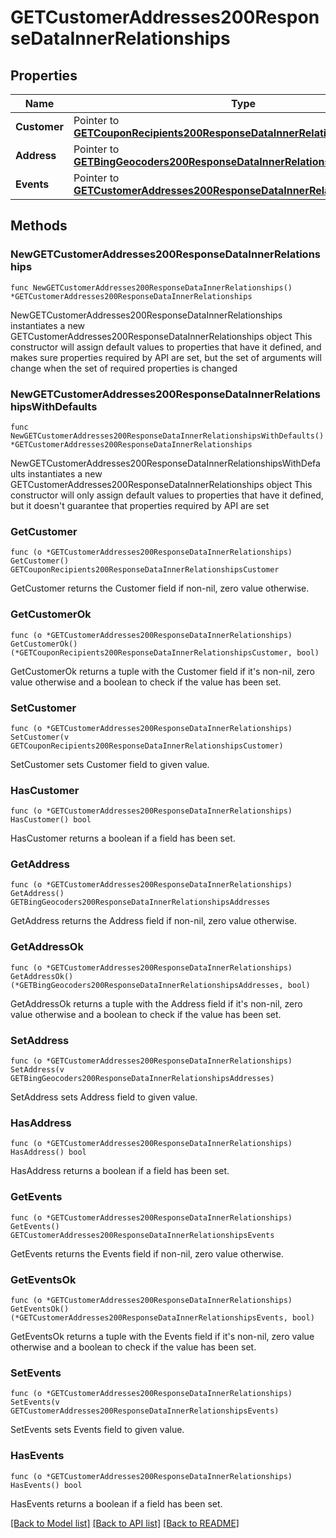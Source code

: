 # GETCustomerAddresses200ResponseDataInnerRelationships

## Properties

Name | Type | Description | Notes
------------ | ------------- | ------------- | -------------
**Customer** | Pointer to [**GETCouponRecipients200ResponseDataInnerRelationshipsCustomer**](GETCouponRecipients200ResponseDataInnerRelationshipsCustomer.md) |  | [optional] 
**Address** | Pointer to [**GETBingGeocoders200ResponseDataInnerRelationshipsAddresses**](GETBingGeocoders200ResponseDataInnerRelationshipsAddresses.md) |  | [optional] 
**Events** | Pointer to [**GETCustomerAddresses200ResponseDataInnerRelationshipsEvents**](GETCustomerAddresses200ResponseDataInnerRelationshipsEvents.md) |  | [optional] 

## Methods

### NewGETCustomerAddresses200ResponseDataInnerRelationships

`func NewGETCustomerAddresses200ResponseDataInnerRelationships() *GETCustomerAddresses200ResponseDataInnerRelationships`

NewGETCustomerAddresses200ResponseDataInnerRelationships instantiates a new GETCustomerAddresses200ResponseDataInnerRelationships object
This constructor will assign default values to properties that have it defined,
and makes sure properties required by API are set, but the set of arguments
will change when the set of required properties is changed

### NewGETCustomerAddresses200ResponseDataInnerRelationshipsWithDefaults

`func NewGETCustomerAddresses200ResponseDataInnerRelationshipsWithDefaults() *GETCustomerAddresses200ResponseDataInnerRelationships`

NewGETCustomerAddresses200ResponseDataInnerRelationshipsWithDefaults instantiates a new GETCustomerAddresses200ResponseDataInnerRelationships object
This constructor will only assign default values to properties that have it defined,
but it doesn't guarantee that properties required by API are set

### GetCustomer

`func (o *GETCustomerAddresses200ResponseDataInnerRelationships) GetCustomer() GETCouponRecipients200ResponseDataInnerRelationshipsCustomer`

GetCustomer returns the Customer field if non-nil, zero value otherwise.

### GetCustomerOk

`func (o *GETCustomerAddresses200ResponseDataInnerRelationships) GetCustomerOk() (*GETCouponRecipients200ResponseDataInnerRelationshipsCustomer, bool)`

GetCustomerOk returns a tuple with the Customer field if it's non-nil, zero value otherwise
and a boolean to check if the value has been set.

### SetCustomer

`func (o *GETCustomerAddresses200ResponseDataInnerRelationships) SetCustomer(v GETCouponRecipients200ResponseDataInnerRelationshipsCustomer)`

SetCustomer sets Customer field to given value.

### HasCustomer

`func (o *GETCustomerAddresses200ResponseDataInnerRelationships) HasCustomer() bool`

HasCustomer returns a boolean if a field has been set.

### GetAddress

`func (o *GETCustomerAddresses200ResponseDataInnerRelationships) GetAddress() GETBingGeocoders200ResponseDataInnerRelationshipsAddresses`

GetAddress returns the Address field if non-nil, zero value otherwise.

### GetAddressOk

`func (o *GETCustomerAddresses200ResponseDataInnerRelationships) GetAddressOk() (*GETBingGeocoders200ResponseDataInnerRelationshipsAddresses, bool)`

GetAddressOk returns a tuple with the Address field if it's non-nil, zero value otherwise
and a boolean to check if the value has been set.

### SetAddress

`func (o *GETCustomerAddresses200ResponseDataInnerRelationships) SetAddress(v GETBingGeocoders200ResponseDataInnerRelationshipsAddresses)`

SetAddress sets Address field to given value.

### HasAddress

`func (o *GETCustomerAddresses200ResponseDataInnerRelationships) HasAddress() bool`

HasAddress returns a boolean if a field has been set.

### GetEvents

`func (o *GETCustomerAddresses200ResponseDataInnerRelationships) GetEvents() GETCustomerAddresses200ResponseDataInnerRelationshipsEvents`

GetEvents returns the Events field if non-nil, zero value otherwise.

### GetEventsOk

`func (o *GETCustomerAddresses200ResponseDataInnerRelationships) GetEventsOk() (*GETCustomerAddresses200ResponseDataInnerRelationshipsEvents, bool)`

GetEventsOk returns a tuple with the Events field if it's non-nil, zero value otherwise
and a boolean to check if the value has been set.

### SetEvents

`func (o *GETCustomerAddresses200ResponseDataInnerRelationships) SetEvents(v GETCustomerAddresses200ResponseDataInnerRelationshipsEvents)`

SetEvents sets Events field to given value.

### HasEvents

`func (o *GETCustomerAddresses200ResponseDataInnerRelationships) HasEvents() bool`

HasEvents returns a boolean if a field has been set.


[[Back to Model list]](../README.md#documentation-for-models) [[Back to API list]](../README.md#documentation-for-api-endpoints) [[Back to README]](../README.md)



